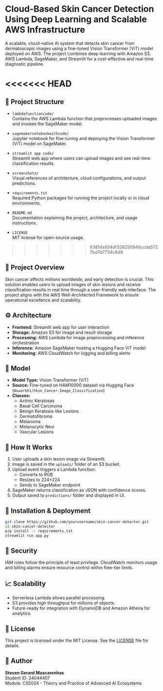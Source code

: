 # Cloud-Based Skin Cancer Detection Using Deep Learning and Scalable AWS Infrastructure

A scalable, cloud-native AI system that detects skin cancer from dermatoscopic images using a fine-tuned Vision Transformer (ViT) model deployed on AWS. The project combines deep learning with Amazon S3, AWS Lambda, SageMaker, and Streamlit for a cost-effective and real-time diagnostic pipeline.

<<<<<<< HEAD
=======
## 📁 Project Structure

- `lambdafunctioncode/`  
  Contains the AWS Lambda function that preprocesses uploaded images and invokes the SageMaker model.

- `sagemakernotebookwithcode/`  
  Jupyter notebook for fine-tuning and deploying the Vision Transformer (ViT) model on SageMaker.

- `streamlit app code/`  
  Streamlit web app where users can upload images and see real-time classification results.

- `screenshots/`  
  Visual references of architecture, cloud configurations, and output predictions.

- `requirements.txt`  
  Required Python packages for running the project locally or in cloud environments.

- `README.md`  
  Documentation explaining the project, architecture, and usage instructions.

- `LICENSE`  
  MIT license for open-source usage.



>>>>>>> 63814a934df32625094dccda5727bd7d7734c8d9
## 📌 Project Overview
Skin cancer affects millions worldwide, and early detection is crucial. This solution enables users to upload images of skin lesions and receive classification results in real time through a user-friendly web interface. The project aligns with the AWS Well-Architected Framework to ensure operational excellence and scalability.

## ⚙️ Architecture
- **Frontend:** Streamlit web app for user interaction
- **Storage:** Amazon S3 for image and result storage
- **Processing:** AWS Lambda for image preprocessing and inference orchestration
- **Inference:** Amazon SageMaker hosting a Hugging Face ViT model
- **Monitoring:** AWS CloudWatch for logging and billing alerts

## 🧠 Model
- **Model Type:** Vision Transformer (ViT)
- **Source:** Fine-tuned on HAM10000 dataset via Hugging Face (`Anwarkh1/Skin_Cancer-Image_Classification`)
- **Classes:** 
  - Actinic Keratoses
  - Basal Cell Carcinoma
  - Benign Keratosis-like Lesions
  - Dermatofibroma
  - Melanoma
  - Melanocytic Nevi
  - Vascular Lesions

## 🚀 How It Works
1. User uploads a skin lesion image via Streamlit.
2. Image is saved in the `uploads/` folder of an S3 bucket.
3. Upload event triggers a Lambda function:
   - Converts to RGB
   - Resizes to 224×224
   - Sends to SageMaker endpoint
4. SageMaker returns classification as JSON with confidence scores.
5. Output saved to `predictions/` folder and displayed in UI.

## 🧪 Installation & Deployment

```bash
git clone https://github.com/yourusername/skin-cancer-detector.git
cd skin-cancer-detector
pip install -r requirements.txt
streamlit run app.py
```

## 🔐 Security
IAM roles follow the principle of least privilege. CloudWatch monitors usage and billing alarms ensure resource control within free-tier limits.

## 📈 Scalability
- Serverless Lambda allows parallel processing.
- S3 provides high throughput for millions of objects.
- Future-ready for integration with DynamoDB and Amazon Athena for analytics.

## 📄 License
This project is licensed under the MIT License. See the [LICENSE](LICENSE) file for details.

## 👤 Author
**Steven Gerard Mascarenhas**  
Student ID: 24044407  
Module: CS5024 - Theory and Practice of Advanced AI Ecosystems
